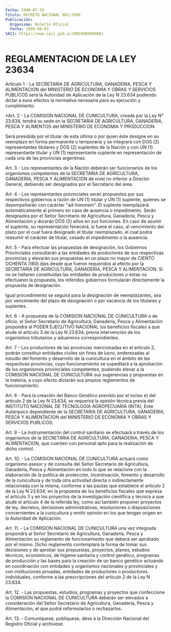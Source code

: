 ```yaml
---
Fecha: 1998-07-29
Título: DECRETO NACIONAL 881/1998
Publicación:
  Organismo: Boletín Oficial
  Fecha: 1998-08-03
SAIJ: https://www.saij.gob.ar/DN19980000881
---
```

# REGLAMENTACION DE LA LEY 23634

<a id="1"></a>
Artículo  1  -  La  SECRETARIA  DE AGRICULTURA, GANADERIA, PESCA  Y ALIMENTACION  del  MINISTERIO  DE  ECONOMIA  Y  OBRAS  Y  SERVICIOS PUBLICOS  será  la  Autoridad de Aplicación  de  la  Ley  N  23.634 pudiendo dictar a esos  efectos  la  normativa  necesaria  para  su ejecución y cumplimiento.

<a id="2"></a>
*Art.  2  -  La COMISION NACIONAL DE CUNICULTURA, creada por la Ley N° 23.634, tendrá su sede en la SECRETARIA DE AGRICULTURA, GANADERIA, PESCA Y ALIMENTOS del MINISTERIO DE ECONOMIA Y PRODUCCION.

Será presidida por el titular de esta última o por quien éste designe en su reemplazo en forma permanente o temporaria y se integrará con DOS (2) representantes titulares y DOS (2) suplentes de la Nación y con UN (1) representante titular y UN (1) representante suplente en representación de cada una de las provincias argentinas.

<a id="3"></a>
Art.  3  - Los representantes de la Nación deberán ser funcionarios de los organismos  competentes  de  la  SECRETARIA  DE AGRICULTURA, GANADERIA,  PESCA  Y ALIMENTACION de nivel no inferior  a  Director General,  debiendo  ser  designados  por  el  Secretario  del  área.

<a id="4"></a>
Art. 4 - Los representantes  provinciales  serán propuestos por sus respectivos gobiernos a razón de UN (1) titular  y UN (1) suplente, quienes  se  desempeñarán  con carácter "ad-honorem".  El  suplente reemplazará automáticamente  al  primero  en  caso  de  ausencia o impedimento. Serán designados por el Señor Secretario de Agricultura, Ganadería, Pesca y Alimentación y durarán DOS (2) años en  sus funciones. En caso de asumir el suplente, su representación fenecerá,  si  fuere  el caso, al vencimiento del plazo por el cual fuera designado el titular  reemplazado,  el cual podrá reasumir el carácter  de  titular,  cesado  el  impedimento  o la  ausencia.

<a id="5"></a>
Art. 5 - Para efectuar las propuestas de designación, los Gobiernos Provinciales  consultarán  a las entidades de  productores  de  sus respectivas provincias y elevarán  sus  propuestas  en  un plazo no mayor  de CIENTO OCHENTA (180) días desde que fueron requeridos  al efecto  por  la  SECRETARIA  DE  AGRICULTURA,  GANADERIA,  PESCA  Y ALIMENTACION.  Si  no  se  hallaren  constituidas  las entidades de productores  o  éstas  no  efectuaren  la propuesta, los  referidos gobiernos  formularán  directamente  la propuesta  de  designación.

Igual procedimiento se seguirá para la designación de reemplazantes, sea por vencimiento del  plazo  de designación o por vacancia de los titulares y suplentes.

<a id="6"></a>
Art. 6 - A propuesta de la COMISION NACIONAL DE  CUNICULTURA  o  de oficio,  el  Señor  Secretario  de  Agricultura, Ganadería, Pesca y Alimentación propondrá al PODER EJECUTIVO  NACIONAL  los beneficios fiscales  a  que  alude  el  artículo 3 de la Ley N 23.634,  previa intervención de los organismos tributarios y aduaneros correspondientes.

<a id="7"></a>
Art.  7  -  Los productores de las  provincias  mencionadas  en  el artículo 2, podrán constituir entidades civiles sin fines de lucro, enderezadas al  estudio  del fomento y desarrollo de la cunicultura en el ámbito de las respectivas  provincias, cuyo funcionamiento se supeditará  a  la  aprobación  de  los    organismos   provinciales competentes, pudiendo elevar a la COMISION NACIONAL DE  CUNICULTURA sus sugerencias y propuestas en la materia, a cuyo efecto  dictarán sus propios reglamentos de funcionamiento.

<a id="8"></a>
Art. 8 - Para la creación del Banco Genético previsto por el inciso e)  del  artículo  2  de  la  Ley N 23.634, se requerirá la opinión técnica previa del INSTITUTO NACIONAL  DE  TECNOLOGIA  AGROPECUARIA (INTA), Ente Autárquico dependiente de la SECRETARIA DE AGRICULTURA,  GANADERIA,  PESCA Y  ALIMENTACION del MINISTERIO  DE ECONOMIA Y OBRAS Y SERVICIOS PUBLICOS.

<a id="9"></a>
Art. 9 - La instrumentación del control  sanitario  se  efectuará a través    de  los  organismos  de  la  SECRETARIA  DE  AGRICULTURA, GANADERIA, PESCA Y ALIMENTACION, que cuenten con personal apto para la realización de dicho control.

<a id="10"></a>
Art.  10. -  La  COMISION  NACIONAL  DE  CUNICULTURA  actuará  como organismo asesor y de consulta del Señor Secretario de Agricultura, Ganadería,  Pesca y Alimentación en todo lo que se relacione con la elaboración de  la política de protección, incentivación, fomento y desarrollo de la  cunicultura  y  de  toda otra actividad directa o indirectamente relacionada con la misma,  conforme a las pautas que establece el artículo 2 de la Ley N 23.634; en la propuesta de los beneficios fiscales que expresa el artículo 3 y en los proyectos de la investigación científica y técnica a que  alude el artículo 4 de la  referida  ley,  como  así  también proponer proyectos  de  ley, decretos, decisiones administrativas,  resoluciones o disposiciones concernientes a la cunicultura y emitir  opinión  en los que tengan origen en la Autoridad de Aplicación.

<a id="11"></a>
Art.  11. - La COMISION NACIONAL DE CUNICULTURA una  vez  integrada propondrá  al  Señor  Secretario de Agricultura, Ganadería, Pesca y Alimentación  su  reglamento   de  funcionamiento  que  deberá  ser aprobado por el mismo. Dicho reglamento  contemplará  la  forma  de tomar  sus  decisiones  y  de  aprobar  sus  propuestas, proyectos, planes,  estudios  técnicos,  económicos,  de higiene  sanitaria  y control  genético,  programas de producción y  las  bases  para  la creación  de  un  banco   genético  actuando  en  coordinación  con entidades y organismos nacionales y provinciales y con instituciones  privadas, entidades  de  productores  o  productores individuales, conforme  a  las  prescripciones del artículo 2 de la Ley N 23.634.

<a id="12"></a>
Art.  12. - Las propuestas, estudios,  programas  y  proyectos  que confeccione   la  COMISION  NACIONAL  DE  CUNICULTURA  deberán  ser elevados  a consideración  del  Señor  Secretario  de  Agricultura, Ganadería,  Pesca  y  Alimentación,  el  que  podrá reformularlos o rechazarlos.

<a id="13"></a>
Art.  13.  - Comuníquese, publíquese, dése a la Dirección  Nacional del Registro  Oficial y archívese.